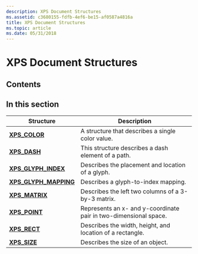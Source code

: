 ```yaml
---
description: XPS Document Structures
ms.assetid: c3680155-fdfb-4ef6-be15-af0587a4816a
title: XPS Document Structures
ms.topic: article
ms.date: 05/31/2018
---
```


# XPS Document Structures

## Contents

## In this section



| Structure                                                   | Description                                                                 |
|-------------------------------------------------------------|-----------------------------------------------------------------------------|
| [**XPS\_COLOR**](xps-color.md)<br/>                  | A structure that describes a single color value.<br/>                 |
| [**XPS\_DASH**](/windows/win32/api/xpsobjectmodel/ns-xpsobjectmodel-xps_dash)<br/>                    | This structure describes a dash element of a path.<br/>               |
| [**XPS\_GLYPH\_INDEX**](/windows/win32/api/xpsobjectmodel/ns-xpsobjectmodel-xps_glyph_index)<br/>     | Describes the placement and location of a glyph.<br/>                 |
| [**XPS\_GLYPH\_MAPPING**](/windows/win32/api/xpsobjectmodel/ns-xpsobjectmodel-xps_glyph_mapping)<br/> | Describes a glyph-to-index mapping.<br/>                              |
| [**XPS\_MATRIX**](/windows/win32/api/xpsobjectmodel/ns-xpsobjectmodel-xps_matrix)<br/>                | Describes the left two columns of a 3-by-3 matrix.<br/>               |
| [**XPS\_POINT**](/windows/win32/api/xpsobjectmodel/ns-xpsobjectmodel-xps_point)<br/>                  | Represents an x- and y-coordinate pair in two-dimensional space.<br/> |
| [**XPS\_RECT**](/windows/win32/api/xpsobjectmodel/ns-xpsobjectmodel-xps_rect)<br/>                    | Describes the width, height, and location of a rectangle.<br/>        |
| [**XPS\_SIZE**](/windows/win32/api/xpsobjectmodel/ns-xpsobjectmodel-xps_size)<br/>                    | Describes the size of an object.<br/>                                 |



 

 

 




